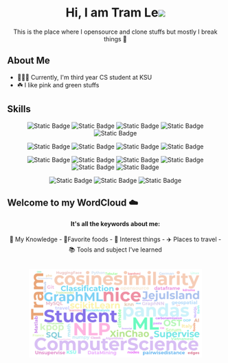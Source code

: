 <!-- Header -->
<div align="center">
  
# Hi, I am Tram Le<img src="https://media.giphy.com/media/hvRJCLFzcasrR4ia7z/giphy.gif" width="5%">
This is the place where I opensource and clone stuffs but mostly I break things 🤣

</div>


<!-- About -->
## About Me
- 👩🏻‍💻 Currently, I'm third year CS student at KSU
- ☘️ I like pink and green stuffs

## Skills

<div align="center">

![Static Badge](https://img.shields.io/badge/HTML-F26624?style=for-the-badge&logo=html5&logoColor=white)
![Static Badge](https://img.shields.io/badge/CSS-2465F1?style=for-the-badge&logo=css3&logoColor=white)
![Static Badge](https://img.shields.io/badge/JavaScript-000000?style=for-the-badge&logo=javascript&logoColor=F7DF1E)
![Static Badge](https://img.shields.io/badge/Bootstrap-7952B3?style=for-the-badge&logo=bootstrap&logoColor=white)
![Static Badge](https://img.shields.io/badge/Canva-yellow?style=for-the-badge&logo=canva&logoColor=white)


![Static Badge](https://img.shields.io/badge/C%2B%2B-A8B9CC?style=for-the-badge&logo=cplusplus&logoColor=white)
![Static Badge](https://img.shields.io/badge/Flask-29BEB0?style=for-the-badge&logo=flask&logoColor=white)
![Static Badge](https://img.shields.io/badge/SQLAlchemy-D71F00?style=for-the-badge&logo=sqlalchemy&logoColor=black)
![Static Badge](https://img.shields.io/badge/MySQL-4169E1?style=for-the-badge&logo=mysql&logoColor=white)


![Static Badge](https://img.shields.io/badge/Python-3670A0?style=for-the-badge&logo=python&logoColor=white)
![Static Badge](https://img.shields.io/badge/Tensorflow-ECD53F?style=for-the-badge&logo=tensorflow&logoColor=white)
![Static Badge](https://img.shields.io/badge/PyTorch-3C2179?style=for-the-badge&logo=pytorch&logoColor=white)
![Static Badge](https://img.shields.io/badge/Numpy-013243?style=for-the-badge&logo=numpy&logoColor=white)
![Static Badge](https://img.shields.io/badge/Pandas-D70F64?style=for-the-badge&logo=pandas&logoColor=white)
![Static Badge](https://img.shields.io/badge/Anaconda-44A833?style=for-the-badge&logo=anaconda&logoColor=white)

![Static Badge](https://img.shields.io/badge/Github-181717?style=for-the-badge&logo=github&logoColor=white)
![Static Badge](https://img.shields.io/badge/Git-D3FB52?style=for-the-badge&logo=git&logoColor=white)
![Static Badge](https://img.shields.io/badge/Visual%20Studio%20Code-007ACC?style=for-the-badge&logo=visualstudiocode&logoColor=white)





</div>

## Welcome to my WordCloud :cloud:
<div align="center">  
<h4>It's all the keywords about me: </h4>
<p> 🧠 My Knowledge - 🧋Favorite foods - 🏸 Interest things - ✈️ Places to travel - 📚 Tools and subject I've learned</p>
<br>
 <img src="https://raw.githubusercontent.com/justramle/justramle/master/images/wordlist.png" alt="WordCloud" width="80%">
</div>

